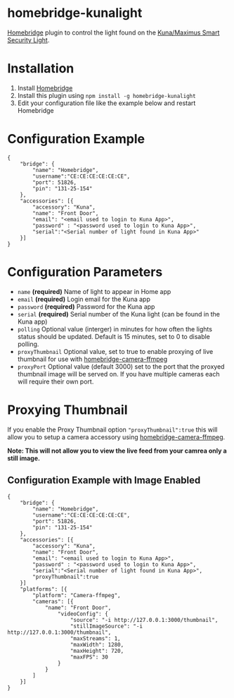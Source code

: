 # homebridge-kunalight

[Homebridge](https://github.com/nfarina/homebridge) plugin to control the light found on the [Kuna/Maximus Smart Security Light](https://getkuna.com).

# Installation
1. Install [Homebridge](https://github.com/nfarina/homebridge#installation)
2. Install this plugin using `npm install -g homebridge-kunalight`
3. Edit your configuration file like the example below and restart Homebridge

# Configuration Example
```
{
	"bridge": {
		"name": "Homebridge",
		"username":"CE:CE:CE:CE:CE:CE",
		"port": 51826,
		"pin": "131-25-154"
	},
	"accessories": [{
		"accessory": "Kuna",
		"name": "Front Door",
		"email": "<email used to login to Kuna App>",
		"password" : "<password used to login to Kuna App>",
		"serial":"<Serial number of light found in Kuna App>"
	}]
}
```

# Configuration Parameters 

* ```name``` __(required)__ Name of light to appear in Home app
* ```email``` __(required)__ Login email for the Kuna app
* ```password``` __(required)__ Password for the Kuna app
* ```serial``` __(required)__ Serial number of the Kuna light (can be found in the Kuna app)
* ```polling``` Optional value (interger) in minutes for how often the lights status should be updated. Default is 15 minutes, set to 0 to disable polling.
* ```proxyThumbnail``` Optional value, set to true to enable proxying of live thumbnail for use with [homebridge-camera-ffmpeg](https://github.com/KhaosT/homebridge-camera-ffmpeg)
* ```proxyPort``` Optional value (default 3000) set to the port that the proxyed thumbnail image will be served on. If you have multiple cameras each will require their own port.

# Proxying Thumbnail

If you enable the Proxy Thumbnail option ```"proxyThumbnail":true``` this will allow you to setup a camera accessory using [homebridge-camera-ffmpeg](https://github.com/KhaosT/homebridge-camera-ffmpeg).

__Note: This will not allow you to view the live feed from your camrea only a still image.__

## Configuration Example with Image Enabled

```
{
	"bridge": {
		"name": "Homebridge",
		"username":"CE:CE:CE:CE:CE:CE",
		"port": 51826,
		"pin": "131-25-154"
	},
	"accessories": [{
		"accessory": "Kuna",
		"name": "Front Door",
		"email": "<email used to login to Kuna App>",
		"password" : "<password used to login to Kuna App>",
		"serial":"<Serial number of light found in Kuna App>",
		"proxyThumbnail":true
	}]
	"platforms": [{
		"platform": "Camera-ffmpeg",
		"cameras": [{
			"name": "Front Door",
				"videoConfig": {
					"source": "-i http://127.0.0.1:3000/thumbnail",
					"stillImageSource": "-i http://127.0.0.1:3000/thumbnail",
					"maxStreams": 1,
					"maxWidth": 1280,
					"maxHeight": 720,
					"maxFPS": 30
				}
			}
		]
	}]
}

```
